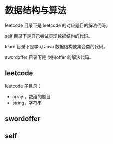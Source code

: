 # 数据结构与算法



leetcode 目录下是 leetcode 的对应题目的解法代码。

self 目录下是自己尝试实现数据结构的代码。

learn 目录下是学习 Java 数据结构或集合类的代码。

swordoffer 目录下是 剑指offer 的解法代码。

## leetcode

leetcode 子目录：

- array ，数组的题目
- string，字符串


## swordoffer


## self

